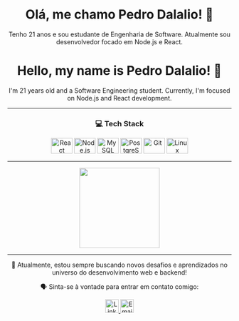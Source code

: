 <h1 align="center">Olá, me chamo Pedro Dalalio! 👋</h1>
<p align="center">Tenho 21 anos e sou estudante de Engenharia de Software. Atualmente sou desenvolvedor focado em Node.js e React.</p>

<h1 align="center">Hello, my name is Pedro Dalalio! 👋</h1>
<p align="center">I'm 21 years old and a Software Engineering student. Currently, I'm focused on Node.js and React development.</p>

---

<h3 align="center">💻 Tech Stack</h3>

<p align="center">
  <img alt="React" height="35" width="48" src="https://cdn.jsdelivr.net/gh/devicons/devicon@latest/icons/react/react-original-wordmark.svg">
  <img alt="Node.js" height="35" width="48" src="https://cdn.jsdelivr.net/gh/devicons/devicon@latest/icons/nodejs/nodejs-original-wordmark.svg">
  <img alt="MySQL" height="35" width="48" src="https://cdn.jsdelivr.net/gh/devicons/devicon/icons/mysql/mysql-plain-wordmark.svg">
  <img alt="PostgreSQL" height="35" width="48" src="https://cdn.jsdelivr.net/gh/devicons/devicon@latest/icons/postgresql/postgresql-original.svg">
  <img alt="Git" height="35" width="48" src="https://cdn.jsdelivr.net/gh/devicons/devicon/icons/git/git-original.svg">
  <img alt="Linux" height="35" width="48" src="https://cdn.jsdelivr.net/gh/devicons/devicon@latest/icons/linux/linux-plain.svg">
</p>

---

<div align="center">
  <a href="https://github.com/pedrodalalio" target="_blank">
    <img height="180em" src="https://github-readme-stats.vercel.app/api?username=pedrodalalio&show_icons=true&theme=github_dark&include_all_commits=true&count_private=true"/>
  </a>
</div>

---

<p align="center">
  🚀 Atualmente, estou sempre buscando novos desafios e aprendizados no universo do desenvolvimento web e backend!
</p>

<p align="center">
  🗣️ Sinta-se à vontade para entrar em contato comigo:
</p>

<p align="center">
  <a href="https://www.linkedin.com/in/pedro-dalalio/" target="_blank">
    <img alt="LinkedIn" height="30" src="https://img.shields.io/badge/LinkedIn-blue?style=for-the-badge&logo=linkedin">
  </a>
  <a href="mailto:pedrodalalio13@gmail.com" target="_blank">
    <img alt="Email" height="30" src="https://img.shields.io/badge/Email-D14836?style=for-the-badge&logo=gmail&logoColor=white">
  </a>
</p>

